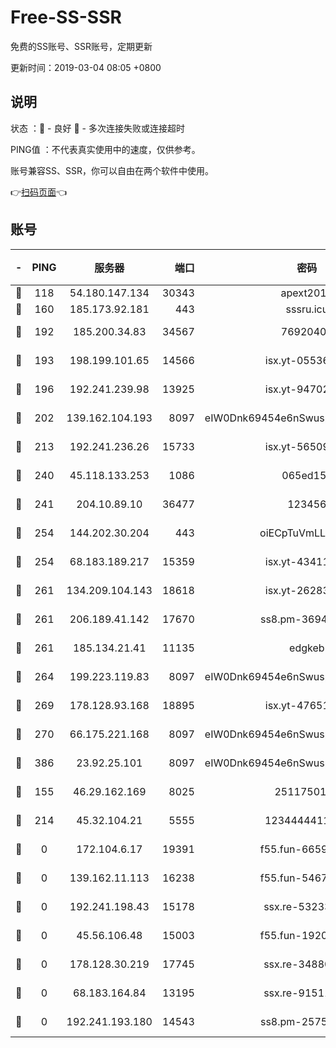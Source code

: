 # Free-SS-SSR

免费的SS账号、SSR账号，定期更新

更新时间：2019-03-04 08:05 +0800

## 说明

状态     ：🙂 - 良好 🙁 - 多次连接失败或连接超时

PING值   ：不代表真实使用中的速度，仅供参考。

账号兼容SS、SSR，你可以自由在两个软件中使用。

👉[扫码页面](https://liesauer.github.io/free-ss-ssr.github.io/)👈

## 账号

|-|PING|服务器|端口|密码|加密方式|区域|
|:----:|:----:|:-----:|-----:|:----:|:----:|:----:|
|🙂|118|54.180.147.134|30343|apext2019|chacha20|KR|
|🙂|160|185.173.92.181|443|sssru.icu|rc4-md5|RU|
|🙂|192|185.200.34.83|34567|76920400|aes-256-cfb|US|
|🙂|193|198.199.101.65|14566|isx.yt-05536769|aes-256-cfb|US|
|🙂|196|192.241.239.98|13925|isx.yt-94702728|aes-256-cfb|US|
|🙂|202|139.162.104.193|8097|eIW0Dnk69454e6nSwuspv9DmS201tQ0D|aes-256-cfb|JP|
|🙂|213|192.241.236.26|15733|isx.yt-56509000|aes-256-cfb|US|
|🙂|240|45.118.133.253|1086|065ed15a|aes-256-cfb|SG|
|🙂|241|204.10.89.10|36477|123456|aes-256-cfb|US|
|🙂|254|144.202.30.204|443|oiECpTuVmLLxk4Ts|aes-256-cfb|US|
|🙂|254|68.183.189.217|15359|isx.yt-43411617|aes-256-cfb|SG|
|🙂|261|134.209.104.143|18618|isx.yt-26283608|aes-256-cfb|SG|
|🙂|261|206.189.41.142|17670|ss8.pm-36944551|aes-256-cfb|SG|
|🙂|261|185.134.21.41|11135|edgkeb|aes-256-cfb|GB|
|🙂|264|199.223.119.83|8097|eIW0Dnk69454e6nSwuspv9DmS201tQ0D|aes-256-cfb|US|
|🙂|269|178.128.93.168|18895|isx.yt-47651683|aes-256-cfb|SG|
|🙂|270|66.175.221.168|8097|eIW0Dnk69454e6nSwuspv9DmS201tQ0D|aes-256-cfb|US|
|🙂|386|23.92.25.101|8097|eIW0Dnk69454e6nSwuspv9DmS201tQ0D|aes-256-cfb|US|
|🙂|155|46.29.162.169|8025|2511750146|aes-256-cfb|RU|
|🙂|214|45.32.104.21|5555|1234444411111|aes-256-cfb|SG|
|🙁|0|172.104.6.17|19391|f55.fun-66594253|aes-256-cfb|US|
|🙁|0|139.162.11.113|16238|f55.fun-54673492|aes-256-cfb|SG|
|🙁|0|192.241.198.43|15178|ssx.re-53233906|aes-256-cfb|US|
|🙁|0|45.56.106.48|15003|f55.fun-19202286|aes-256-cfb|US|
|🙁|0|178.128.30.219|17745|ssx.re-34880503|aes-256-cfb|SG|
|🙁|0|68.183.164.84|13195|ssx.re-91511451|aes-256-cfb|US|
|🙁|0|192.241.193.180|14543|ss8.pm-25759164|aes-256-cfb|US|
